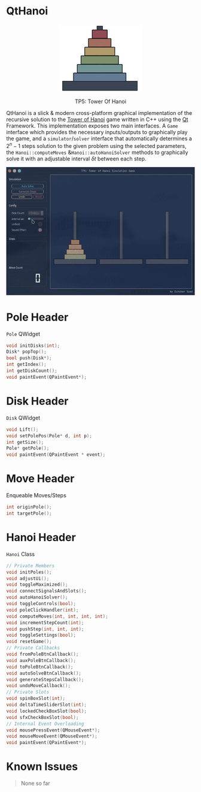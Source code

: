 # QtHanoi
<p align="center">
  <img src="./res/TowerOfHanoi.png" />
</p>
<p align="center">
    TP5: Tower Of Hanoi
</p>

QtHanoi is a slick &amp; modern cross-platform graphical implementation of the recursive solution to the [Tower of Hanoi]("https://en.wikipedia.org/wiki/Tower_of_Hanoi") game written in C++ using the [Qt]("https://www.qt.io") Framework.
This implementation exposes two main interfaces. A `Game` interface which provides the necessary inputs/outputs to graphically play the game, and a `simulator`/`solver` interface that automatically determines a $2^n - 1$ steps solution to the given problem using the selected parameters, the `Hanoi::computeMoves` &amp;`Hanoi::autoHanoiSolver` methods to graphically solve it with an adjustable interval $\delta t$ between each step.

<p align="center">
  <img src="./res/preview.gif" />
</p>

# Pole Header
`Pole` QWidget
```c++
void initDisks(int);
Disk* popTop();
bool push(Disk*);
int getIndex();
int getDiskCount();
void paintEvent(QPaintEvent*);
```

# Disk Header
`Disk` QWidget
```c++
void Lift();
void setPolePos(Pole* d, int p);
int getSize();
Pole* getPole();
void paintEvent(QPaintEvent * event);
```

# Move Header
Enqueable Moves/Steps
```c++
int originPole();
int targetPole();
```

# Hanoi Header
`Hanoi` Class
```c++
// Private Members
void initPoles();
void adjustUi();
void toggleMaximized();
void connectSignalsAndSlots();
void autoHanoiSolver();
void toggleControls(bool);
void poleClickHandler(int);
void computeMoves(int, int, int, int);
void incrementStepCount(int);
void pushStep(int, int, int);
void toggleSettings(bool);
void resetGame();
// Private Callbacks
void fromPoleBtnCallback();
void auxPoleBtnCallback();
void toPoleBtnCallback();
void autoSolveBtnCallback();
void generateStepsCallback();
void undoMoveCallback();
// Private Slots
void spinBoxSlot(int);
void deltaTimeSliderSlot(int);
void lockedCheckBoxSlot(bool);
void sfxCheckBoxSlot(bool);
// Internal Event Overloading
void mousePressEvent(QMouseEvent*);
void mouseMoveEvent(QMouseEvent*);
void paintEvent(QPaintEvent*);
```


# Known Issues
> None so far

